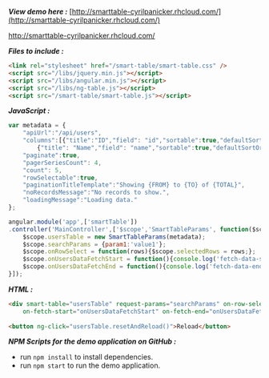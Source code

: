 ***View demo here :*** [http://smarttable-cyrilpanicker.rhcloud.com/](http://smarttable-cyrilpanicker.rhcloud.com/)

<a href="http://smarttable-cyrilpanicker.rhcloud.com/" target="_blank">http://smarttable-cyrilpanicker.rhcloud.com/</a>

***Files to include :***
```html
<link rel="stylesheet" href="/smart-table/smart-table.css" />
<script src="/libs/jquery.min.js"></script>
<script src="/libs/angular.min.js"></script>
<script src="/libs/ng-table.js"></script>
<script src="/smart-table/smart-table.js"></script>
```
***JavaScript :***
```javascript
var metadata = {
    "apiUrl":"/api/users",
    "columns":[{"title":"ID","field": "id","sortable":true,"defaultSortOrder":null},
        {"title": "Name","field": "name","sortable":true,"defaultSortOrder":"desc"}],
    "paginate":true,
    "pagerSeriesCount": 4,
    "count": 5,
    "rowSelectable":true,
    "paginationTitleTemplate":"Showing {FROM} to {TO} of {TOTAL}",
    "noRecordsMessage":"No records to show.",
    "loadingMessage":"Loading data."
};

angular.module('app',['smartTable'])
.controller('MainController',['$scope','SmartTableParams', function($scope,SmartTableParams){
    $scope.usersTable = new SmartTableParams(metadata);
    $scope.searchParams = {param1:'value1'};
    $scope.onRowSelect = function(rows){$scope.selectedRows = rows;};
    $scope.onUsersDataFetchStart = function(){console.log('fetch-data-start');};
    $scope.onUsersDataFetchEnd = function(){console.log('fetch-data-end');};
}]);
```
***HTML :***
```html
<div smart-table="usersTable" request-params="searchParams" on-row-select="onRowSelect"
    on-fetch-start="onUsersDataFetchStart" on-fetch-end="onUsersDataFetchEnd"></div>
    
<button ng-click="usersTable.resetAndReload()">Reload</button>
```
***NPM Scripts for the demo application on GitHub :***
- run `npm install` to install dependencies.
- run `npm start` to run the demo application.